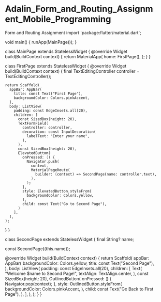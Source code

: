 # Adalin_Form_and_Routing_Assignment_Mobile_Programming
Form and Routing Assignment
import 'package:flutter/material.dart';

void main() {
  runApp(MainPage());
}

class MainPage extends StatelessWidget {
  @override
  Widget build(BuildContext context) {
    return MaterialApp(
      home: FirstPage(),
    );
  }
}

class FirstPage extends StatelessWidget {
  @override
  Widget build(BuildContext context) {
    final TextEditingController controller = TextEditingController();

    return Scaffold(
      appBar: AppBar(
        title: const Text("First Page"),
        backgroundColor: Colors.pinkAccent,
      ),
      body: ListView(
        padding: const EdgeInsets.all(20),
        children: [
          const SizedBox(height: 20),
          TextFormField(
            controller: controller,
            decoration: const InputDecoration(
              labelText: "Enter your name",
            ),
          ),
          const SizedBox(height: 20),
          ElevatedButton(
            onPressed: () {
              Navigator.push(
                context,
                MaterialPageRoute(
                  builder: (context) => SecondPage(name: controller.text),
                ),
              );
            },
            style: ElevatedButton.styleFrom(
              backgroundColor: Colors.yellow,
            ),
            child: const Text("Go to Second Page"),
          )
        ],
      ),
    );
  }
}

class SecondPage extends StatelessWidget {
  final String? name;

  const SecondPage({this.name});

  @override
  Widget build(BuildContext context) {
    return Scaffold(
      appBar: AppBar(
        backgroundColor: Colors.yellow,
        title: const Text("Second Page"),
      ),
      body: ListView(
        padding: const EdgeInsets.all(20),
        children: [
          Text(
            "Welcome $name to Second Page!",
            textAlign: TextAlign.center,
          ),
          const SizedBox(height: 20),
          OutlinedButton(
            onPressed: () {
              Navigator.pop(context);
            },
            style: OutlinedButton.styleFrom(
              backgroundColor: Colors.pinkAccent,
            ),
            child: const Text("Go Back to First Page"),
          ),
        ],
      ),
    );
  }
}

